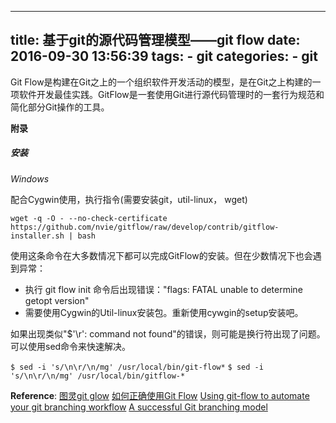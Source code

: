 --------------
title: 基于git的源代码管理模型——git flow
date: 2016-09-30 13:56:39
tags: 
    - git
categories:
    - git 
--------------

Git Flow是构建在Git之上的一个组织软件开发活动的模型，是在Git之上构建的一项软件开发最佳实践。GitFlow是一套使用Git进行源代码管理时的一套行为规范和简化部分Git操作的工具。

<!-- more -->


**附录**

##### 安装

_Windows_

配合Cygwin使用，执行指令(需要安装git，util-linux， wget)

```
wget -q -O - --no-check-certificate https://github.com/nvie/gitflow/raw/develop/contrib/gitflow-installer.sh | bash
```

使用这条命令在大多数情况下都可以完成GitFlow的安装。但在少数情况下也会遇到异常：

- 执行 git flow init 命令后出现错误："flags: FATAL unable to determine getopt version"
- 需要使用Cygwin的Util-linux安装包。重新使用cywgin的setup安装吧。

如果出现类似"$'\r': command not found"的错误，则可能是换行符出现了问题。可以使用sed命令来快速解决。

`$ sed -i 's/\n\r/\n/mg' /usr/local/bin/git-flow*`
`$ sed -i 's/\n\r/\n/mg' /usr/local/bin/gitflow-*`

**Reference**:
[图灵git glow](http://www.ituring.com.cn/article/56870)
[如何正确使用Git Flow](http://www.cnblogs.com/cnblogsfans/p/5075073.html)
[Using git-flow to automate your git branching workflow](http://jeffkreeftmeijer.com/2010/why-arent-you-using-git-flow/)
[A successful Git branching model](http://nvie.com/posts/a-successful-git-branching-model/)
